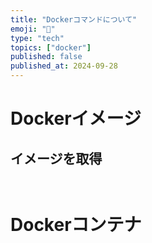 ```yaml
---
title: "Dockerコマンドについて"
emoji: "🐋"
type: "tech"
topics: ["docker"]
published: false
published_at: 2024-09-28
---
```


# Dockerイメージ

## イメージを取得

```bash
```

```bash
```

# Dockerコンテナ

